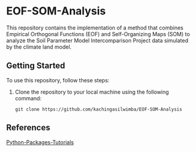 # EOF-SOM-Analysis
This repository contains the implementation of a method that combines Empirical Orthogonal Functions (EOF) and Self-Organizing Maps (SOM) to analyze the Soil Parameter Model Intercomparison Project data simulated by the climate land model. 

## Getting Started

To use this repository, follow these steps:

1. Clone the repository to your local machine using the following command:
   ```
   git clone https://github.com/kachingasilwimba/EOF-SOM-Analysis
   ```

## References

[Python-Packages-Tutorials](https://github.com/kachingasilwimba/Python-Packages-Tutorials/tree/main)


